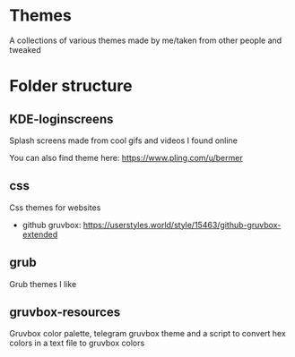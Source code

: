 # Themes
A collections of various themes made by me/taken from other people and tweaked

# Folder structure

## KDE-loginscreens

Splash screens made from cool gifs and videos I found online

You can also find theme here: https://www.pling.com/u/bermer

## css

Css themes for websites

- github gruvbox: https://userstyles.world/style/15463/github-gruvbox-extended

## grub

Grub themes I like

## gruvbox-resources

Gruvbox color palette, telegram gruvbox theme and a script to convert hex colors in a text file to gruvbox colors
